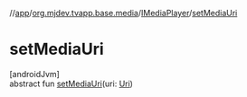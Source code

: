 //[app](../../../index.md)/[org.mjdev.tvapp.base.media](../index.md)/[IMediaPlayer](index.md)/[setMediaUri](set-media-uri.md)

# setMediaUri

[androidJvm]\
abstract fun [setMediaUri](set-media-uri.md)(uri: [Uri](https://developer.android.com/reference/kotlin/android/net/Uri.html))
